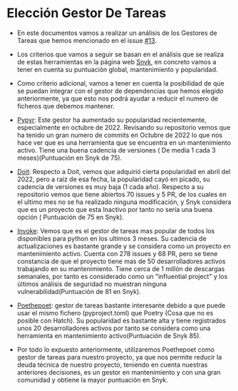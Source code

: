 # Elección Gestor De Tareas

* En este documentos vamos a realizar un análisis de los Gestores de Tareas que hemos mencionado en el issue [#13](https://github.com/alvarogaro/AGR-MVS/issues/13).

* Los criterios que vamos a seguir se basan en el análisis que se realiza de estas herramientas en la página web [Snyk](https://snyk.io/), en concreto vamos a tener en cuenta su puntuación global, mantenimiento y popularidad.

* Como criterio adicional, vamos a tener en cuenta la posibilidad de que se puedan integrar con el gestor de dependencias que hemos elegido anteriormente, ya que esto nos podrá ayudar a reducir el numero de ficheros que debemos mantener.


* [Pypyr](https://snyk.io/advisor/python/pypyr): Este gestor ha aumentado su popularidad recientemente, especialmente en octubre de 2022. Revisando su repositorio vemos que ha tenido un gran numero de commits en Octubre de 2022 lo que nos hace ver que es una herramienta que se encuentra en un mantenimiento activo. Tiene una buena cadencia de versiones ( De media 1 cada 3 meses)(Puntuación en Snyk de 75).

* [Doit](https://snyk.io/advisor/python/doit): Respecto a Doit, vemos que adquirió cierta popularidad en abril del 2022, pero a raíz de esa fecha, la popularidad cayó en picado, su cadencia de versiones es muy baja (1 cada año). Respecto a su repositorio vemos que tiene abiertos 70 issues y 5 PR, de los cuales en el ultimo mes no se ha realizado ninguna modificación, y Snyk considera que es un proyecto que esta Inactivo por tanto no sería una buena opción ( Puntuación de 75 en Snyk).

* [Invoke](https://snyk.io/advisor/python/invoke): Vemos que es el gestor de tareas mas popular de todos los disponibles para python en los ultimos 3 meses. Su cadencia de actualizaciones es bastante grande y se considera como un proyecto en mantenimiento activo. Cuenta con 278 issues y 68 PR, pero se tiene constancia de que el proyecto tiene mas de 50 desarrolladores activos trabajando en su mantenimiento. Tiene cerca de 1 millón de descargas semanales, por tanto es considerado como un "influential project" y los últimos análisis de seguridad no muestran ninguna vulnerabilidad(Puntuación de 81 en Snyk).

* [Poethepoet](https://snyk.io/advisor/python/poethepoet): gestor de tareas bastante interesante debido a que puede usar el mismo fichero (pyproject.toml) que Poetry (Cosa que no es posible con Hatch). Su popularidad es bastante alta y tiene registrados unos 20 desarrolladores activos por tanto se considera como una herramienta en mantenimiento activo(Puntuación de Snyk 85).

* Por todo lo expuesto anteriormente, utilizaremos Poethepoet como gestor de tareas para nuestro proyecto, ya que nos permite reducir la deuda técnica de nuestro proyecto, teniendo en cuenta nuestras anteriores decisiones, es un gestor en mantenimiento y con una gran comunidad y obtiene la mayor puntuación en Snyk.